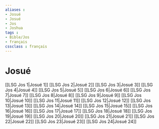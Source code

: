 ```yaml
---
aliases : 
- Josué
- Josué
- Jos
- Joshua
tags : 
- Bible/Jos
- français
cssclass : français
---
```


# Josué

[[LSG Jos 1|Josué 1]]
[[LSG Jos 2|Josué 2]]
[[LSG Jos 3|Josué 3]]
[[LSG Jos 4|Josué 4]]
[[LSG Jos 5|Josué 5]]
[[LSG Jos 6|Josué 6]]
[[LSG Jos 7|Josué 7]]
[[LSG Jos 8|Josué 8]]
[[LSG Jos 9|Josué 9]]
[[LSG Jos 10|Josué 10]]
[[LSG Jos 11|Josué 11]]
[[LSG Jos 12|Josué 12]]
[[LSG Jos 13|Josué 13]]
[[LSG Jos 14|Josué 14]]
[[LSG Jos 15|Josué 15]]
[[LSG Jos 16|Josué 16]]
[[LSG Jos 17|Josué 17]]
[[LSG Jos 18|Josué 18]]
[[LSG Jos 19|Josué 19]]
[[LSG Jos 20|Josué 20]]
[[LSG Jos 21|Josué 21]]
[[LSG Jos 22|Josué 22]]
[[LSG Jos 23|Josué 23]]
[[LSG Jos 24|Josué 24]]
